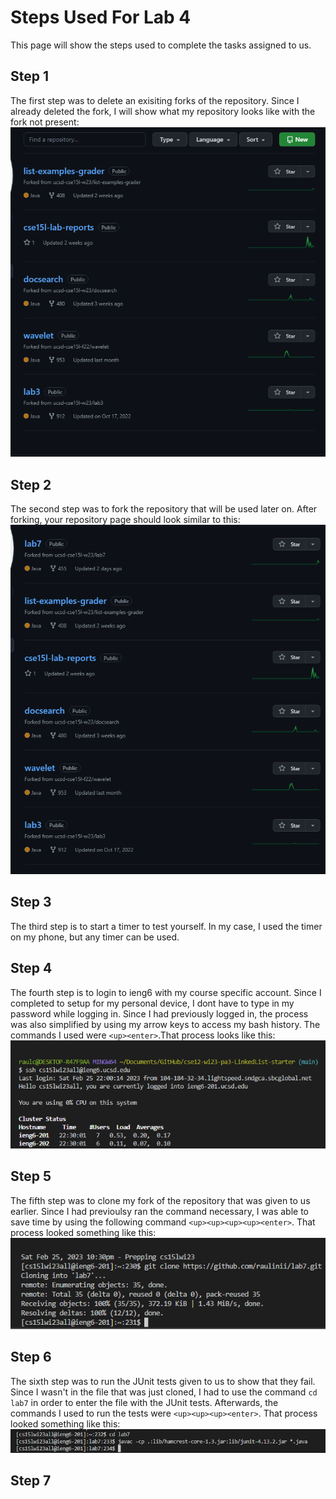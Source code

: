 # Steps Used For Lab 4
This page will show the steps used to complete the tasks assigned to us.
## Step 1
The first step was to delete an exisiting forks of the repository. Since I already deleted the fork, I will show what my repository looks like with the fork not present:
![Image](pic1lab4.jpg)
## Step 2
The second step was to fork the repository that will be used later on. After forking, your repository page should look similar to this:
![Image](pic2lab4.jpg)
## Step 3
The third step is to start a timer to test yourself. In my case, I used the timer on my phone, but any timer can be used.
## Step 4
The fourth step is to login to ieng6 with my course specific account. Since I completed to setup for my personal device, I dont have to type in my password while logging in. Since I had previously logged in, the process was also simplified by using my arrow keys to access my bash history. The commands I used were `<up><enter>`.That process looks like this:
![Image](pic3lab4.jpg)
## Step 5
The fifth step was to clone my fork of the repository that was given to us earlier. Since I had previoulsy ran the command necessary, I was able to save time by using the following command `<up><up><up><up><enter>`. That process looked something like this: 
![Image](pic4lab4.jpg)
## Step 6
The sixth step was to run the JUnit tests given to us to show that they fail. Since I wasn't in the file that was just cloned, I had to use the command `cd lab7` in order to enter the file with the JUnit tests. Afterwards, the commands I used to run the tests were `<up><up><up><enter>`. That process looked something like this: 
![Image](pic5lab4.jpg)
## Step 7


